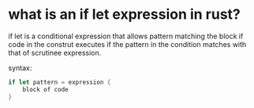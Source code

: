 


# what is an if let expression in rust?



if let is a conditional expression that allows pattern matching the block if code in the construt executes if the pattern in the condition matches with that of scrutinee expression.


syntax:

```rust
if let pattern = expression {
    block of code
}
```
